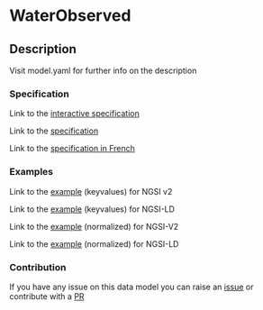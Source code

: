 # WaterObserved

## Description 

Visit model.yaml for further info on the description
### Specification

Link to the [interactive specification](https://swagger.lab.fiware.org/?url=https://smart-data-models.github.io/dataModel.Environment/WaterObserved/swagger.yaml)

Link to the [specification](https://github.com/smart-data-models/dataModel.Environment/blob/master/WaterObserved/doc/spec.md)

Link to the [specification in French](https://github.com/smart-data-models/dataModel.Environment/blob/master/WaterObserved/doc/spec_FR.md)
### Examples

Link to the [example](https://smart-data-models.github.io/dataModel.Environment/WaterObserved/examples/example.json) (keyvalues) for NGSI v2

Link to the [example](https://smart-data-models.github.io/dataModel.Environment/WaterObserved/examples/example.jsonld) (keyvalues) for NGSI-LD

Link to the [example](https://smart-data-models.github.io/dataModel.Environment/WaterObserved/examples/example-normalized.json) (normalized) for NGSI-V2

Link to the [example](https://smart-data-models.github.io/dataModel.Environment/WaterObserved/examples/example-normalized.jsonld) (normalized) for NGSI-LD
### Contribution

 If you have any issue on this data model you can raise an [issue](https://github.com/smart-data-models/dataModel.Environment/issues)  or contribute with a [PR](https://github.com/smart-data-models/dataModel.Environment/pulls)